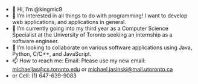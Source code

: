 - 👋 Hi, I’m @kingmic9
- 👀 I’m interested in all things to do with programming! I want to develop web applications, and applications in general. 
- 🌱 I’m currently going into my third year as a Computer Science Specialist at the University of Toronto seeking an internship as a software engineer.
- 💞️ I’m looking to collaborate on various software applications using Java, Python, C/C++, and JavaScript. 
- 📫 How to reach me: Email: Please use my new email: michaeljas@cs.toronto.edu or michael.jasinski@mail.utoronto.ca
- or Cell: (1) 647-639-9083
<!---
kingmic9/kingmic9 is a ✨ special ✨ repository because its `README.md` (this file) appears on your GitHub profile.
You can click the Preview link to take a look at your changes.
--->
